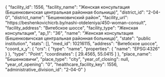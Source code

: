 {
    "facility_id": 1556,
    "facility_name": "Женская консультация (Бешенковичская центральная районная больница)",
    "district_id": "2-04-0",
    "district_name": "Бешенковичский район",
    "facility_url": "https:\/\/beshenkovichicrb.by\/nashi-otdeleniya\/450-woman-consult",
    "facility_address": "Витебское шоссе",
    "facility_type": "Женская консультация",
    "ap_1": "36",
    "name": "Женская консультация (Бешенковичская центральная районная больница)",
    "state": "public institution",
    "stats": [],
    "med_id": 10216115,
    "address": "Витебское шоссе",
    "coord_x_y": {
        "crs": {
            "type": "name",
            "properties": {
                "name": "EPSG:4326"
            }
        },
        "type": "Point",
        "coordinates": [
            29.4565,
            55.0415
        ]
    },
    "place_name": "Бешенковичи",
    "place_type": "city",
    "year_of_closing": null,
    "year_of_opening": "0",
    "healthcare_facility_key": 1556,
    "administrative_division_id": "2-04-0"
}